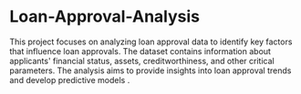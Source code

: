 # Loan-Approval-Analysis
This project focuses on analyzing loan approval data to identify key factors that influence loan approvals. The dataset contains information about applicants' financial status, assets, creditworthiness, and other critical parameters. The analysis aims to provide insights into loan approval trends and develop predictive models .

